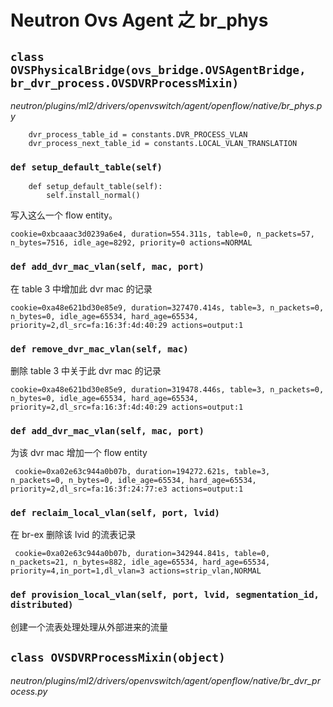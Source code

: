 # Neutron Ovs Agent 之 br_phys



## `class OVSPhysicalBridge(ovs_bridge.OVSAgentBridge, br_dvr_process.OVSDVRProcessMixin)`

*neutron/plugins/ml2/drivers/openvswitch/agent/openflow/native/br_phys.py*

```
    dvr_process_table_id = constants.DVR_PROCESS_VLAN
    dvr_process_next_table_id = constants.LOCAL_VLAN_TRANSLATION
```

### `def setup_default_table(self)`

```
    def setup_default_table(self):
        self.install_normal()
```

写入这么一个 flow entity。

```
cookie=0xbcaaac3d0239a6e4, duration=554.311s, table=0, n_packets=57, n_bytes=7516, idle_age=8292, priority=0 actions=NORMAL
```

### `def add_dvr_mac_vlan(self, mac, port)`

在 table 3 中增加此 dvr mac 的记录

```
cookie=0xa48e621bd30e85e9, duration=327470.414s, table=3, n_packets=0, n_bytes=0, idle_age=65534, hard_age=65534, priority=2,dl_src=fa:16:3f:4d:40:29 actions=output:1
```

### `def remove_dvr_mac_vlan(self, mac)`

删除 table 3 中关于此 dvr mac 的记录

```
cookie=0xa48e621bd30e85e9, duration=319478.446s, table=3, n_packets=0, n_bytes=0, idle_age=65534, hard_age=65534, priority=2,dl_src=fa:16:3f:4d:40:29 actions=output:1
``` 

### `def add_dvr_mac_vlan(self, mac, port)`

为该 dvr mac 增加一个 flow entity

```
 cookie=0xa02e63c944a0b07b, duration=194272.621s, table=3, n_packets=0, n_bytes=0, idle_age=65534, hard_age=65534, priority=2,dl_src=fa:16:3f:24:77:e3 actions=output:1
```

### `def reclaim_local_vlan(self, port, lvid)`

在 br-ex 删除该 lvid 的流表记录

```
 cookie=0xa02e63c944a0b07b, duration=342944.841s, table=0, n_packets=21, n_bytes=882, idle_age=65534, hard_age=65534, priority=4,in_port=1,dl_vlan=3 actions=strip_vlan,NORMAL
```

### `def provision_local_vlan(self, port, lvid, segmentation_id, distributed)`

创建一个流表处理处理从外部进来的流量

## `class OVSDVRProcessMixin(object)`

*neutron/plugins/ml2/drivers/openvswitch/agent/openflow/native/br_dvr_process.py*



